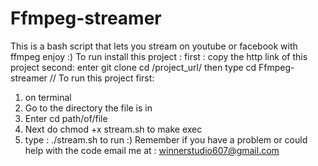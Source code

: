 # Ffmpeg-streamer
This is a bash script that lets you stream on youtube or facebook with ffmpeg  enjoy :)
To run install this project :
first : copy the http link of this project
second: enter git clone cd /project_url/
then type cd Ffmpeg-streamer
//
To run this project first:
1. on terminal
2. Go to the directory the file is in
3. Enter cd path/of/file
4. Next do chmod +x stream.sh to make exec
5. type : ./stream.sh to run :)
Remember if you have a problem or could help with the code email me at : winnerstudio607@gmail.com
